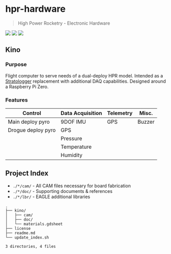 # hpr-hardware

> High Power Rocketry - Electronic Hardware

![](https://img.shields.io/badge/EDA-EAGLE-lightgrey.svg)
![](https://img.shields.io/github/license/rdoddanavar/hpr-hardware.svg)
![](https://img.shields.io/github/repo-size/rdoddanavar/hpr-hardware.svg)

## Kino

### Purpose

Flight computer to serve needs of a dual-deploy HPR model. Intended as a [Stratologger](http://www.perfectflite.com/SLCF.html) replacement with additional DAQ capabilities. Designed around a Raspberry Pi Zero.

### Features

| Control            | Data Acquisition | Telemetry | Misc.  |
|--------------------|------------------|-----------|--------|
| Main deploy pyro   | 9DOF IMU         | GPS       | Buzzer |
| Drogue deploy pyro | GPS              |           |        |
|                    | Pressure         |           |        |
|                    | Temperature      |           |        |
|                    | Humidity         |           |        |

## Project Index

 - `./*/cam/` - All CAM files necessary for board fabrication  
 - `./*/doc/` - Supporting documents & references 
 - `./*/lbr/` - EAGLE additional libraries 

```
.
├── kino/
│   ├── cam/
│   ├── doc/
│   └── materials.gdsheet
├── license
├── readme.md
└── update_index.sh

3 directories, 4 files
```
